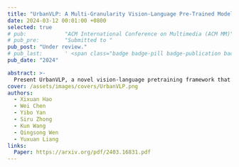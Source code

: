 ```yaml
---
title: "UrbanVLP: A Multi-Granularity Vision-Language Pre-Trained Model for Urban Indicator Prediction"
date: 2024-03-12 00:01:00 +0800
selected: true
# pub:            "ACM International Conference on Multimedia (ACM MM)"
# pub_pre:        "Submitted to "
pub_post: "Under review."
# pub_last:       ' <span class="badge badge-pill badge-publication badge-success">Spotlight</span>'
pub_date: "2024"

abstract: >-
  Present UrbanVLP, a novel vision-language pretraining framework that integrates both macro and micro-level urban data and enhances interpretability through automatic text generation, achieving superior performance in urban region profiling.
cover: /assets/images/covers/UrbanVLP.png
authors:
  - Xixuan Hao
  - Wei Chen
  - Yibo Yan
  - Siru Zhong
  - Kun Wang
  - Qingsong Wen
  - Yuxuan Liang
links:
  Paper: https://arxiv.org/pdf/2403.16831.pdf
---
```

